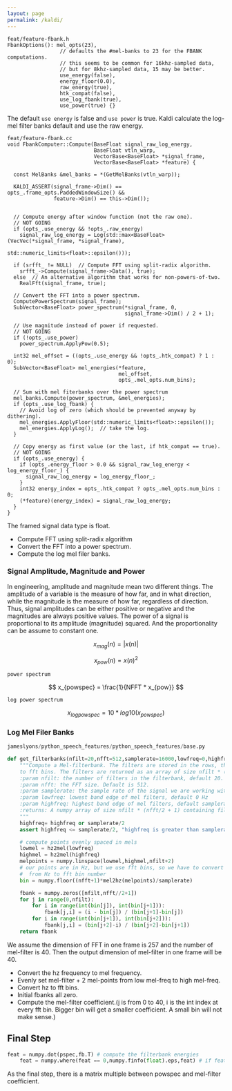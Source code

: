 ```yaml
---
layout: page
permalink: /kaldi/
---
```


```
feat/feature-fbank.h
FbankOptions(): mel_opts(23),
                 // defaults the #mel-banks to 23 for the FBANK computations.
                 // this seems to be common for 16khz-sampled data,
                 // but for 8khz-sampled data, 15 may be better.
                 use_energy(false),
                 energy_floor(0.0),
                 raw_energy(true),
                 htk_compat(false),
                 use_log_fbank(true),
                 use_power(true) {}
```
The default `use energy` is false and `use power` is true. Kaldi calculate the log-mel filter banks default and use the raw energy.
```
feat/feature-fbank.cc
void FbankComputer::Compute(BaseFloat signal_raw_log_energy,
                            BaseFloat vtln_warp,
                            VectorBase<BaseFloat> *signal_frame,
                            VectorBase<BaseFloat> *feature) {

  const MelBanks &mel_banks = *(GetMelBanks(vtln_warp));

  KALDI_ASSERT(signal_frame->Dim() == opts_.frame_opts.PaddedWindowSize() &&
               feature->Dim() == this->Dim());


  // Compute energy after window function (not the raw one). 
  // NOT GOING
  if (opts_.use_energy && !opts_.raw_energy)
    signal_raw_log_energy = Log(std::max<BaseFloat>(VecVec(*signal_frame, *signal_frame),
                                     std::numeric_limits<float>::epsilon()));

  if (srfft_ != NULL)  // Compute FFT using split-radix algorithm.
    srfft_->Compute(signal_frame->Data(), true);
  else  // An alternative algorithm that works for non-powers-of-two.
    RealFft(signal_frame, true);

  // Convert the FFT into a power spectrum.
  ComputePowerSpectrum(signal_frame);
  SubVector<BaseFloat> power_spectrum(*signal_frame, 0,
                                      signal_frame->Dim() / 2 + 1);

  // Use magnitude instead of power if requested.
  // NOT GOING
  if (!opts_.use_power)
    power_spectrum.ApplyPow(0.5);

  int32 mel_offset = ((opts_.use_energy && !opts_.htk_compat) ? 1 : 0);
  SubVector<BaseFloat> mel_energies(*feature,
                                    mel_offset,
                                    opts_.mel_opts.num_bins);

  // Sum with mel fiterbanks over the power spectrum
  mel_banks.Compute(power_spectrum, &mel_energies);
  if (opts_.use_log_fbank) {
    // Avoid log of zero (which should be prevented anyway by dithering).
    mel_energies.ApplyFloor(std::numeric_limits<float>::epsilon());
    mel_energies.ApplyLog();  // take the log.
  }

  // Copy energy as first value (or the last, if htk_compat == true).
  // NOT GOING
  if (opts_.use_energy) {
    if (opts_.energy_floor > 0.0 && signal_raw_log_energy < log_energy_floor_) {
      signal_raw_log_energy = log_energy_floor_;
    }
    int32 energy_index = opts_.htk_compat ? opts_.mel_opts.num_bins : 0;
    (*feature)(energy_index) = signal_raw_log_energy;
  }
}
```
The framed signal data type is float. 
- Compute FFT using split-radix algorithm
- Convert the FFT into a power spectrum.
- Compute the log mel filer banks.

### Signal Amplitude, Magnitude and Power
In engineering, amplitude and magnitude mean two different things. The amplitude of a variable is the measure of how far, and in what direction, while the magnitude is the measure of how far, regardless of direction. Thus, signal amplitudes can be either positive or negative and the magnitudes are always positive values. The power of a signal is proportional to its amplitude (magnitude) squared. And the proportionality can be assume to constant one.

$$
x_{mag}(n) = |x(n)|
$$

$$
x_{pow}(n) = x(n) ^ 2
$$

`power spectrum`

$$
x_{powspec} = \frac{1}{NFFT * x_{pow}}
$$

`log power spectrum`

$$
x_{logpowspec} = 10 * log10(x_{powspec})
$$

### Log Mel Filer Banks
```python
jameslyons/python_speech_features/python_speech_features/base.py

def get_filterbanks(nfilt=20,nfft=512,samplerate=16000,lowfreq=0,highfreq=None):
    """Compute a Mel-filterbank. The filters are stored in the rows, the columns correspond
    to fft bins. The filters are returned as an array of size nfilt * (nfft/2 + 1)
    :param nfilt: the number of filters in the filterbank, default 20.
    :param nfft: the FFT size. Default is 512.
    :param samplerate: the sample rate of the signal we are working with, in Hz. Affects mel spacing.
    :param lowfreq: lowest band edge of mel filters, default 0 Hz
    :param highfreq: highest band edge of mel filters, default samplerate/2
    :returns: A numpy array of size nfilt * (nfft/2 + 1) containing filterbank. Each row holds 1 filter.
    """
    highfreq= highfreq or samplerate/2
    assert highfreq <= samplerate/2, "highfreq is greater than samplerate/2"

    # compute points evenly spaced in mels
    lowmel = hz2mel(lowfreq)
    highmel = hz2mel(highfreq)
    melpoints = numpy.linspace(lowmel,highmel,nfilt+2)
    # our points are in Hz, but we use fft bins, so we have to convert
    #  from Hz to fft bin number
    bin = numpy.floor((nfft+1)*mel2hz(melpoints)/samplerate)

    fbank = numpy.zeros([nfilt,nfft//2+1])
    for j in range(0,nfilt):
        for i in range(int(bin[j]), int(bin[j+1])):
            fbank[j,i] = (i - bin[j]) / (bin[j+1]-bin[j])
        for i in range(int(bin[j+1]), int(bin[j+2])):
            fbank[j,i] = (bin[j+2]-i) / (bin[j+2]-bin[j+1])
    return fbank
```
We assume the dimension of FFT in one frame is 257 and the number of mel-filter is 40. Then the output dimension of mel-filter in one frame will be 40.

- Convert the hz frequency to mel frequency.
- Evenly set mel-filter + 2 mel-points from low mel-freq to high mel-freq.
- Convert hz to fft bins.
- Initial fbanks all zero.
- Compute the mel-filter coefficient.(j is from 0 to 40, i is the int index at every fft bin. Bigger bin will get a smaller coefficient. A small bin will not make sense.)

## Final Step
```python
feat = numpy.dot(pspec,fb.T) # compute the filterbank energies
    feat = numpy.where(feat == 0,numpy.finfo(float).eps,feat) # if feat is zero, we get problems with log
```

As the final step, there is a matrix multiple between powspec and mel-filter coefficient.